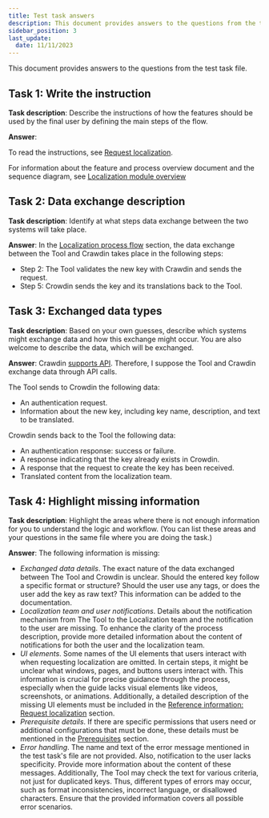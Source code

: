 ```yaml
---
title: Test task answers
description: This document provides answers to the questions from the test task file.
sidebar_position: 3
last_update: 
  date: 11/11/2023
---
```


This document provides answers to the questions from the test task file.

## Task 1: Write the instruction

**Task description**: Describe the instructions of how the features should be used by the final user by defining the main steps of the flow.

**Answer**:

To read the instructions, see [Request localization](docs/test-tasks/welltech/create-localization-requests.md).

For information about the feature and process overview document and the sequence diagram, see [Localization module overview](docs/test-tasks/welltech/localization-module-overview.md)

## Task 2: Data exchange description

**Task description**: Identify at what steps data exchange between the two systems will take place.

**Answer**: In the [Localization process flow](docs/test-tasks/welltech/localization-module-overview.md#localization-process-flow) section, the data exchange between the Tool and Crawdin takes place in the following steps:
* Step 2: The Tool validates the new key with Crawdin and sends the request.
* Step 5: Crowdin sends the key and its translations back to the Tool.

## Task 3: Exchanged data types 

**Task description**: Based on your own guesses, describe which systems might exchange data and how this exchange might occur. You are also welcome to describe the data, which will be exchanged.

**Answer**: Crawdin [supports API](https://developer.crowdin.com/api/v2/). Therefore, I suppose the Tool and Crawdin exchange data through API calls.

The Tool sends to Crowdin the following data:
* An authentication request.
* Information about the new key, including key name, description, and text to be translated.

Crowdin sends back to the Tool the following data:
* An authentication response: success or failure.
* A response indicating that the key already exists in Crowdin.
* A response that the request to create the key has been received.
* Translated content from the localization team.

## Task 4: Highlight missing information

**Task description**: Highlight the areas where there is not enough information for you to understand the logic and workflow. (You can list these areas and your questions in the same file where you are doing the task.)

**Answer**: The following information is missing:

* *Exchanged data details*. The exact nature of the data exchanged between The Tool and Crowdin is unclear. Should the entered key follow a specific format or structure? Should the user use any tags, or does the user add the key as raw text? This information can be added to the documentation.
* *Localization team and user notifications*. Details about the notification mechanism from The Tool to the Localization team and the notification to the user are missing. To enhance the clarity of the process description, provide more detailed information about the content of notifications for both the user and the localization team.
* *UI elements*. Some names of the UI elements that users interact with when requesting localization are omitted. In certain steps, it might be unclear what windows, pages, and buttons users interact with. This information is crucial for precise guidance through the process, especially when the guide lacks visual elements like videos, screenshots, or animations. Additionally, a detailed description of the missing UI elements must be included in the [Reference information: Request localization](/docs/test-tasks/welltech/create-localization-requests.md#reference-information-request-localization) section.
* *Prerequisite details*. If there are specific permissions that users need or additional configurations that must be done, these details must be mentioned in the [Prerequisites](/docs/test-tasks/welltech/create-localization-requests.md#prerequisites) section.
* *Error handling*. The name and text of the error message mentioned in the test task's file are not provided. Also, notification to the user lacks specificity. Provide more information about the content of these messages.
Additionally, The Tool may check the text for various criteria, not just for duplicated keys. Thus, different types of errors may occur, such as format inconsistencies, incorrect language, or disallowed characters. Ensure that the provided information covers all possible error scenarios.

